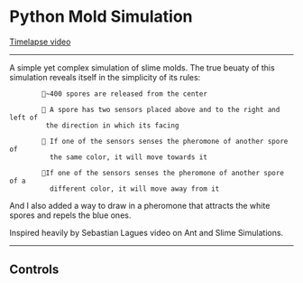 # Python Mold Simulation
 [Timelapse video](https://www.youtube.com/watch?v=-dOYJLY8GYQ&ab_channel=BenSantana)
 
 ---
 
 A simple yet complex simulation of slime molds. The true beuaty of this simulation reveals itself in the simplicity of its rules:


            🍄~400 spores are released from the center

            👀 A spore has two sensors placed above and to the right and left of
             the direction in which its facing

            🧲 If one of the sensors senses the pheromone of another spore of
              the same color, it will move towards it

            🎃If one of the sensors senses the pheromone of another spore of a
              different color, it will move away from it

And I also added a way to draw in a pheromone that attracts the white spores and repels the blue ones.

Inspired heavily by Sebastian Lagues video on Ant and Slime Simulations.

---

## Controls
 
 
